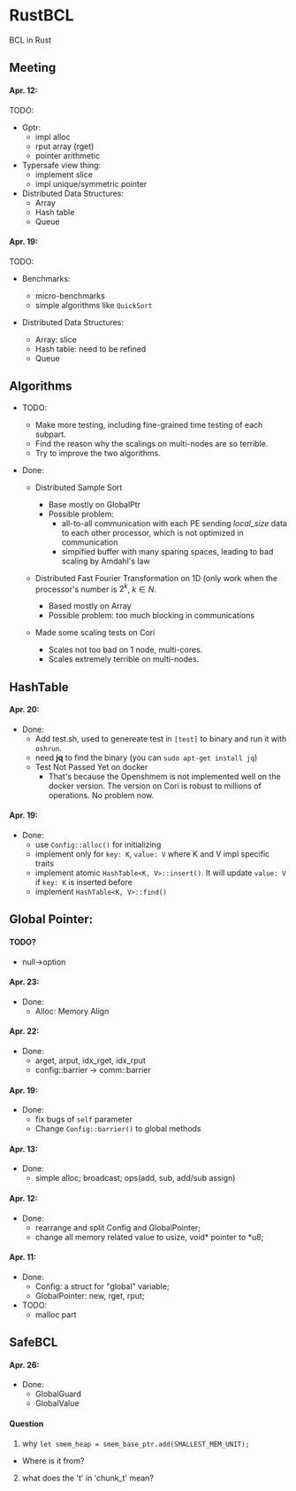 # RustBCL
BCL in Rust

## Meeting
#### Apr. 12:
TODO:
- Gptr:
  - impl alloc
  - rput array (rget)
  - pointer arithmetic
- Typersafe view thing:
  - implement slice
  - impl unique/symmetric pointer
- Distributed Data Structures:
  - Array
  - Hash table
  - Queue

#### Apr. 19:
TODO:
- Benchmarks:
  - micro-benchmarks
  - simple algorithms like `QuickSort`
  
- Distributed Data Structures:
  - Array: slice
  - Hash table: need to be refined
  - Queue
  
## Algorithms

- TODO:
  - Make more testing, including fine-grained time testing of each subpart. 
  - Find the reason why the scalings on multi-nodes are so terrible.
  - Try to improve the two algorithms.
  
- Done:
  - Distributed Sample Sort
    - Base mostly on GlobalPtr
    - Possible problem: 
      - all-to-all communication with each PE sending $local\_size$ data to each other processor, which is not optimized in communication
      - simpified buffer with many sparing spaces, leading to bad scaling by Amdahl's law
      
  - Distributed Fast Fourier Transformation on 1D (only work when the processor's number is $2^k$, $k \in N$.
    - Based mostly on Array
    - Possible problem: too much blocking in communications
  - Made some scaling tests on Cori
    - Scales not too bad on 1 node, multi-cores.
    - Scales extremely terrible on multi-nodes.
  
## HashTable
  

#### Apr. 20:
- Done:
  - Add test.sh, used to genereate test in `[test]` to binary and run it with `oshrun`.
  - need **jq** to find the binary (you can `sudo apt-get install jq`)
  - Test Not Passed Yet on docker
    - That's because the Openshmem is not implemented well on the docker version. The version on Cori is robust to millions of operations. No problem now.
    
#### Apr. 19:
- Done:
  - use `Config::alloc()` for initializing
  - implement only for `key: K`, `value: V` where K and V impl specific traits 
  - implement atomic `HashTable<K, V>::insert()`. It will update `value: V` if `key: K` is inserted before
  - implement `HashTable<K, V>::find()`

## Global Pointer:
#### TODO?
- null->option

#### Apr. 23:
- Done:
  - Alloc: Memory Align

#### Apr. 22:
- Done:
  - arget, arput, idx_rget, idx_rput
  - config::barrier -> comm::barrier

#### Apr. 19:
- Done:
  - fix bugs of `self` parameter
  - Change `Config::barrier()` to global methods
  
#### Apr. 13:
- Done:
  - simple alloc; broadcast; ops(add, sub, add/sub assign)
#### Apr. 12:
- Done:
  - rearrange and split Config and GlobalPointer;
  - change all memory related value to usize, void\* pointer to \*u8;

#### Apr. 11:
- Done:
  - Config: a struct for "global" variable;
  - GlobalPointer: new, rget, rput;
- TODO:
  - malloc part
  
## SafeBCL 
#### Apr. 26:
- Done:
  - GlobalGuard
  - GlobalValue



#### Question
1. why `let smem_heap = smem_base_ptr.add(SMALLEST_MEM_UNIT);`
- Where is it from? 
2. what does the 't' in 'chunk_t' mean?
